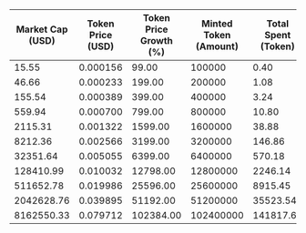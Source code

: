 | Market Cap (USD) | Token Price (USD) | Token Price Growth (%) | Minted Token (Amount) | Total Spent (Token) | Author Revenue (USD) | Platform Mint Fee (USD) |
|------------------|-------------------|------------------------|-----------------------|--------------------|-------------------------|-------------------------|
| 15.55 | 0.000156 | 99.00 | 100000 | 0.40 | 0.35 | 0.03 |
| 46.66 | 0.000233 | 199.00 | 200000 | 1.08 | 0.93 | 0.09 |
| 155.54 | 0.000389 | 399.00 | 400000 | 3.24 | 2.80 | 0.28 |
| 559.94 | 0.000700 | 799.00 | 800000 | 10.80 | 9.33 | 0.93 |
| 2115.31 | 0.001322 | 1599.00 | 1600000 | 38.88 | 33.60 | 3.36 |
| 8212.36 | 0.002566 | 3199.00 | 3200000 | 146.86 | 126.92 | 12.69 |
| 32351.64 | 0.005055 | 6399.00 | 6400000 | 570.18 | 492.74 | 49.27 |
| 128410.99 | 0.010032 | 12798.00 | 12800000 | 2246.14 | 1941.10 | 194.11 |
| 511652.78 | 0.019986 | 25596.00 | 25600000 | 8915.45 | 7704.66 | 770.47 |
| 2042628.76 | 0.039895 | 51192.00 | 51200000 | 35523.54 | 30699.17 | 3069.92 |
| 8162550.33 | 0.079712 | 102384.00 | 102400000 | 141817.66 | 122557.72 | 12255.77 |
